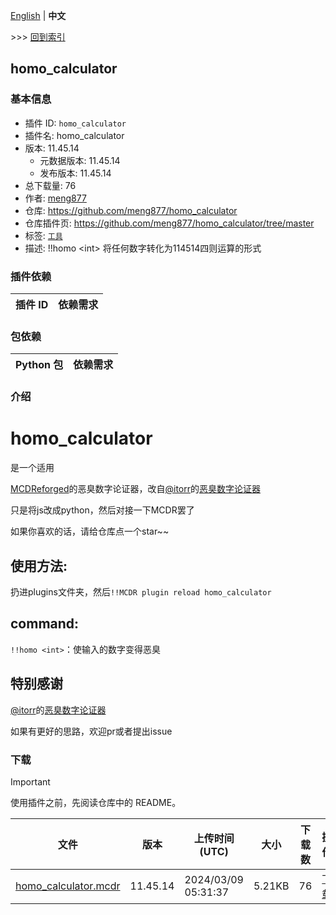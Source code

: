 [English](readme.md) | **中文**

\>\>\> [回到索引](/readme-zh_cn.md)

## homo_calculator

### 基本信息

- 插件 ID: `homo_calculator`
- 插件名: homo_calculator
- 版本: 11.45.14
  - 元数据版本: 11.45.14
  - 发布版本: 11.45.14
- 总下载量: 76
- 作者: [meng877](https://github.com/meng877)
- 仓库: https://github.com/meng877/homo_calculator
- 仓库插件页: https://github.com/meng877/homo_calculator/tree/master
- 标签: [`工具`](/labels/tool/readme-zh_cn.md)
- 描述: !!homo \<int\> 将任何数字转化为114514四则运算的形式

### 插件依赖

| 插件 ID | 依赖需求 |
| --- | --- |

### 包依赖

| Python 包 | 依赖需求 |
| --- | --- |

### 介绍

# homo_calculator
是一个适用

[MCDReforged](https://github.com/Fallen-Breath/MCDReforged)的恶臭数字论证器，改自[@itorr](https://github.com/itorr)的[恶臭数字论证器](https://github.com/itorr/homo)

只是将js改成python，然后对接一下MCDR罢了

如果你喜欢的话，请给仓库点一个star~~

## 使用方法:

扔进plugins文件夹，然后`!!MCDR plugin reload homo_calculator`

## command:

`!!homo <int>`：使输入的数字变得恶臭

## 特别感谢

[@itorr](https://github.com/itorr)的[恶臭数字论证器](https://github.com/itorr/homo)

如果有更好的思路，欢迎pr或者提出issue

### 下载

> [!IMPORTANT]
> 使用插件之前，先阅读仓库中的 README。

| 文件 | 版本 | 上传时间 (UTC) | 大小 | 下载数 | 操作 |
| --- | --- | --- | --- | --- | --- |
| [homo_calculator.mcdr](https://github.com/meng877/homo_calculator/releases/tag/homo_calculator-11.45.14) | 11.45.14 | 2024/03/09 05:31:37 | 5.21KB | 76 | [下载](https://github.com/meng877/homo_calculator/releases/download/homo_calculator-11.45.14/homo_calculator.mcdr) |

